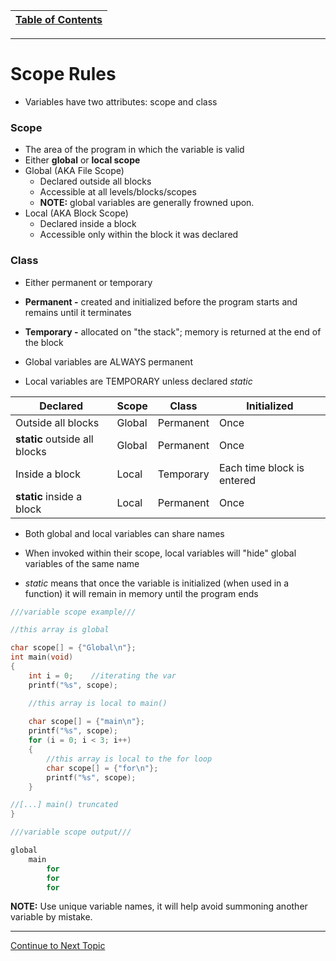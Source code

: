 |[Table of Contents](/00-Table-of-Contents.md)|
|---|

---

# Scope Rules

* Variables have two attributes: scope and class

### Scope

* The area of the program in which the variable is valid
* Either **global** or **local scope**
* Global (AKA File Scope)
    * Declared outside all blocks
    * Accessible at all levels/blocks/scopes
    * **NOTE:** global variables are generally frowned upon.
* Local (AKA Block Scope)
    * Declared inside a block
    * Accessible only within the block it was declared

### Class

* Either permanent or temporary
* **Permanent -** created and initialized before the program starts and remains until it terminates
* **Temporary -** allocated on "the stack"; memory is returned at the end of the block

* Global variables are ALWAYS permanent

* Local variables are TEMPORARY unless declared *static*

| **Declared** | **Scope** | **Class** | **Initialized** |
|---|---|---|---|
|Outside all blocks|Global|Permanent|Once|
|**static** outside all blocks|Global|Permanent|Once|
|Inside a block|Local|Temporary|Each time block is entered|
|**static** inside a block|Local|Permanent|Once|

* Both global and local variables can share names

* When invoked within their scope, local variables will "hide" global variables of the same name

* *static* means that once the variable is initialized (when used in a function) it will remain in memory until the program ends

```c
///variable scope example///

//this array is global

char scope[] = {"Global\n"};
int main(void)
{
    int i = 0;    //iterating the var
    printf("%s", scope);

    //this array is local to main()
    
    char scope[] = {"main\n"};
    printf("%s", scope);
    for (i = 0; i < 3; i++)
    {
        //this array is local to the for loop
        char scope[] = {"for\n"};
        printf("%s", scope);
    }

//[...] main() truncated
}

///variable scope output///

global
    main
        for
        for
        for
```
**NOTE:** Use unique variable names, it will help avoid summoning another variable by mistake.

---

<a href="https://github.com/CyberTrainingUSAF/05-C-Programming/blob/master/08_Functions/04_storage_class_specifiers.md" rel="Continue to Next Topic"> Continue to Next Topic </a>
